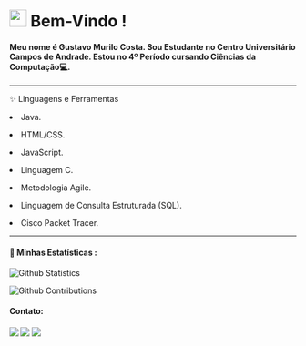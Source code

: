 <h1><img src="https://emoji.gg/assets/emoji/6207-meong-cool.gif" width="30"/> Bem-Vindo ! </h1>

<h4>Meu nome é Gustavo Murilo Costa. Sou Estudante no Centro Universitário Campos de Andrade. Estou no 4º Período cursando Ciências da Computação💻.</h4>
<p><p>

<hr>✨ Linguagens e Ferramentas <br>

<P><li>Java.<P>
<P><li>HTML/CSS.<P>
<P><li>JavaScript.<P>
<P><li>Linguagem C.<P>
<P><li>Metodologia Agile.<P>
<P><li>Linguagem de Consulta Estruturada (SQL).<P>
<P><li>Cisco Packet Tracer.<P>

<hr><h4>🚀 Minhas Estatísticas :</h4>

[comment]: <(![Github Languages](https://github-readme-stats.vercel.app/api/top-langs/?username=Gustavo-190321&layout=compact&count_private=true))>

![Github Statistics](https://github-readme-stats.vercel.app/api/?username=Gustavo-190321&count_private=true&show_icons=true)

![Github Contributions](https://github-readme-streak-stats.herokuapp.com/?user=Gustavo-190321&hide_border=true)

<h4>Contato:<h4>
  <a href="https://www.linkedin.com/in/gustavo-costa-35124b202/" target="_blank"><img src="https://img.shields.io/badge/-LinkedIn-%230077B5?style=for-the-badge&logo=linkedin&logoColor=white" target="_blank"></a> 
  <a href="https://api.whatsapp.com/send?phone=5541991783006" target="_blank"><img src="https://img.shields.io/badge/WhatsApp-25D366?style=for-the-badge&logo=whatsapp&logoColor=white" target="_blank"></a>
  <a href="mailto:gustavomurilo.costa@gmail.com" target="_blank"><img src="https://img.shields.io/badge/Gmail-D14836?style=for-the-badge&logo=gmail&logoColor=white" target="_blank"></a>

